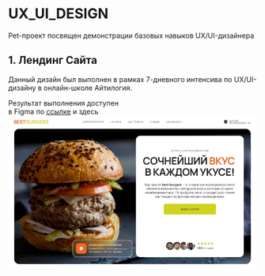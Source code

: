 # UX_UI_DESIGN
Pet-проект посвящен демонстрации базовых навыков UX/UI-дизайнера

## 1. Лендинг Сайта 
Данный дизайн был выполнен в рамках 7-дневного интенсива по UX/UI-дизайну в онлайн-школе Айтилогия.

Результат выполнения доступен  
в Figma по [ссылке](https://www.figma.com/design/DESb6rf1qGARfKjjkvu5db/%D0%9B%D0%B5%D0%BD%D0%B4%D0%B8%D0%BD%D0%B3-%D0%A1%D0%B0%D0%B9%D1%82%D0%B0?m=auto&t=KRfQacv8aD6hRfSo-1) 
и здесь ![](https://github.com/VlaStitle1998/UX_UI_DESIGN/blob/main/IMG_20250516_114224.jpg) 
